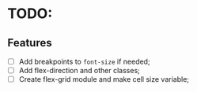 # TODO:
## Features
- [ ] Add breakpoints to `font-size` if needed;
- [ ] Add flex-direction and other classes;
- [ ] Create flex-grid module and make cell size variable;

